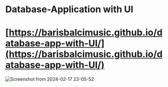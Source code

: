 # **Database-Application with UI**

# [https://barisbalcimusic.github.io/database-app-with-UI/](https://barisbalcimusic.github.io/database-app-with-UI/)

![Screenshot from 2024-02-17 23-05-52](https://github.com/barisbalcimusic/database-app-with-UI/assets/126829019/cefd51aa-b4f0-4873-88b9-86f2b9c4b7f9)
